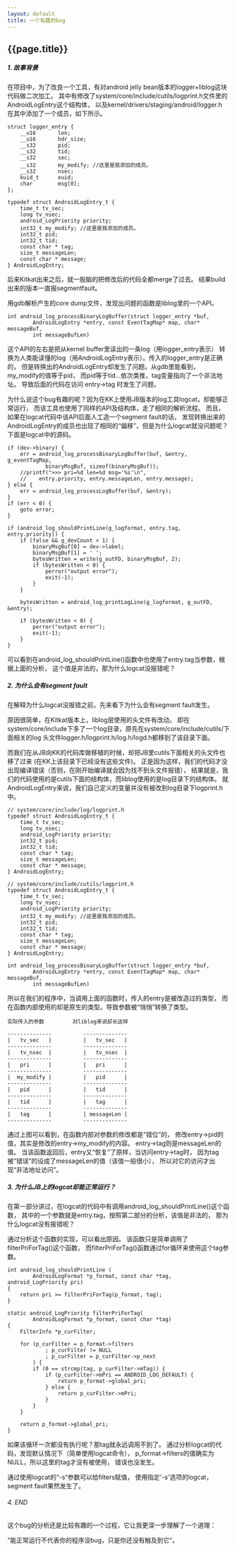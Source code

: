 ```yaml
---
layout: default
title: 一个有趣的bug
---
```


{{page.title}}
-------------------

##### 1. 故事背景

在项目中，为了改良一个工具，有对android jelly bean版本的logger+liblog这块代码做二次加工。
其中有修改了system/core/include/cutils/logprint.h文件里的AndroidLogEntry这个结构体，
以及kernel/drivers/staging/android/logger.h
在其中添加了一个成员，如下所示。
 
	struct logger_entry {
		__u16		len;
		__u16		hdr_size;
		__s32		pid;
		__s32		tid;
		__s32		sec;
		__s32		my_modify; //这里是我添加的成员。
		__s32		nsec;
		kuid_t		euid;
		char		msg[0];
	};

	typedef struct AndroidLogEntry_t {
		time_t tv_sec;
		long tv_nsec;
		android_LogPriority priority;
		int32_t my_modify; //这里是我添加的成员。
		int32_t pid;
		int32_t tid;
		const char * tag;
		size_t messageLen;
		const char * message;
	} AndroidLogEntry;
 
后来Kitkat出来之后，就一股脑的把修改后的代码全都merge了过去。
结果build出来的版本一直报segmentfault。

用gdb解析产生的core
dump文件，发现出问题的函数是liblog里的一个API。
 
	int android_log_processBinaryLogBuffer(struct logger_entry *buf,
			AndroidLogEntry *entry, const EventTagMap* map, char* messageBuf,
			int messageBufLen)
 
这个API的左右是把从kernel buffer里读出的一条log（用logger_entry表示）
转换为人类能读懂的log（用AndroidLogEntry表示）。传入的logger_entry是正确的，
但是转换出的AndroidLogEntry却发生了问题。从gdb里能看到，my_modify的值等于pid，
而pid等于tid...依次类推，tag变量指向了一个非法地址。
导致后面的代码在访问 entry->tag 时发生了问题。

为什么说这个bug有趣的呢？因为在KK上使用JB版本的log工具logcat，却能够正常运行，
而该工具也使用了同样的API及结构体，走了相同的解析流程。
而且，如果在logcat代码中该API后面人工造一个segment fault的话，
发现转换出来的AndroidLogEntry的成员也出现了相同的“偏移”，但是为什么logcat就没问题呢？
下面是logcat中的源码。
 
	if (dev->binary) {
		err = android_log_processBinaryLogBuffer(buf, &entry, g_eventTagMap,
				binaryMsgBuf, sizeof(binaryMsgBuf));
		//printf(">>> pri=%d len=%d msg='%s'\n",
		//    entry.priority, entry.messageLen, entry.message);
	} else {
		err = android_log_processLogBuffer(buf, &entry);
	}
	if (err < 0) {
		goto error;
	}

	if (android_log_shouldPrintLine(g_logformat, entry.tag, entry.priority)) {
		if (false && g_devCount > 1) {
			binaryMsgBuf[0] = dev->label;
			binaryMsgBuf[1] = ' ';
			bytesWritten = write(g_outFD, binaryMsgBuf, 2);
			if (bytesWritten < 0) {
				perror("output error");
				exit(-1);
			}
		}

		bytesWritten = android_log_printLogLine(g_logformat, g_outFD, &entry);

		if (bytesWritten < 0) {
			perror("output error");
			exit(-1);
		}
	}
 
可以看到在android_log_shouldPrintLine()函数中也使用了entry.tag当参数，根据上面的分析，
这个值是非法的，那为什么logcat没报错呢？

##### 2. 为什么会有segment fault

在解释为什么logcat没报错之前，先来看下为什么会有segment fault发生。

原因很简单，在Kitkat版本上，liblog层使用的头文件有改动。
即在system/core/include下多了一个log目录，原先在system/core/include/cutils/下面相关的log
头文件logger.h/logprint.h/log.h/logd.h都移到了该目录下面。

而我们在从JB向KK的代码库做移植的时候，却把JB里cutils下面相关的头文件也移了过来
(在KK上该目录下已经没有这些文件)。
正是因为这样，我们的代码才没出现编译错误（否则，在刚开始编译就会因为找不到头文件报错），
结果就是，我们的代码使用的是cutils下面的结构体，而liblog使用的是log目录下的结构体。
就AndroidLogEntry来说，我们自己定义的变量并没有被改到log目录下logprint.h中。
 
	// system/core/include/log/logprint.h
	typedef struct AndroidLogEntry_t {
		time_t tv_sec;
		long tv_nsec;
		android_LogPriority priority;
		int32_t pid;
		int32_t tid;
		const char * tag;
		size_t messageLen;
		const char * message;
	} AndroidLogEntry;

	// system/core/include/cutils/logprint.h
	typedef struct AndroidLogEntry_t {
		time_t tv_sec;
		long tv_nsec;
		android_LogPriority priority;
		int32_t my_modify; //这里是我添加的成员。
		int32_t pid;
		int32_t tid;
		const char * tag;
		size_t messageLen;
		const char * message;
	} AndroidLogEntry;

	int android_log_processBinaryLogBuffer(struct logger_entry *buf,
			AndroidLogEntry *entry, const EventTagMap* map, char* messageBuf,
			int messageBufLen)

所以在我们的程序中，当调用上面的函数时，传入的entry是被改造过的类型，
而在函数内部使用的却是原生的类型。导致参数被“悄悄”转换了类型。

	实际传入的参数			对liblog来说却长这样

	--------------			--------------
	| 	tv_sec	 |			| 	tv_sec	 |
	--------------			--------------
	| 	tv_nsec	 |			| 	tv_nsec	 |
	--------------			--------------
	| 	pri		 |			| 	pri		 |
	--------------			--------------
	|  my_modify |			| 	pid		 |
	--------------			--------------
	| 	pid		 |			| 	tid		 |
	--------------			--------------
	| 	tid		 |			| 	tag		 |
	--------------			--------------
	| 	tag		 |			| messageLen |
	--------------			--------------

通过上图可以看到，在函数内部对参数的修改都是“错位”的，
修改entry->pid的值，其实是修改的entry->my_modify的内容。
entry->tag则是messageLen的值。
当该函数返回后，entry又“恢复”了原样，当访问entry->tag时，
因为tag被“错误”的设成了messageLen的值（该值一般很小），
所以对它的访问才出现“非法地址访问”。

##### 3. 为什么JB上的logcat却能正常运行？

在第一部分讲过，在logcat的代码中有调用android_log_shouldPrintLine()这个函数，
其中的一个参数就是entry.tag，按照第二部分的分析，该值是非法的，
那为什么logcat没有报错呢？

通过分析这个函数的实现，可以看出原因。
该函数只是简单调用了filterPriForTag()这个函数，
而filterPriForTag()函数通过for循环来使用这个tag参数。
 
	int android_log_shouldPrintLine (
			AndroidLogFormat *p_format, const char *tag, android_LogPriority pri)
	{
		return pri >= filterPriForTag(p_format, tag);
	}

	static android_LogPriority filterPriForTag(
			AndroidLogFormat *p_format, const char *tag)
	{
		FilterInfo *p_curFilter;

		for (p_curFilter = p_format->filters
				; p_curFilter != NULL
				; p_curFilter = p_curFilter->p_next
			) {
			if (0 == strcmp(tag, p_curFilter->mTag)) {
				if (p_curFilter->mPri == ANDROID_LOG_DEFAULT) {
					return p_format->global_pri;
				} else {
					return p_curFilter->mPri;
				}
			}
		}

		return p_format->global_pri;
	}

如果该循环一次都没有执行呢？那tag就永远调用不到了。
通过分析logcat的代码，发现默认情况下（简单使用logcat命令），
p_format->filters的值确实为NULL，所以这里的tag才没有被使用，
错误也没发生。

通过使用logcat的“-s“参数可以给filters赋值，
使用指定'-s'选项的logcat，segment fault果然发生了。

###### 4. END

这个bug的分析还是比较有趣的一个过程，它让我更深一步理解了一个道理：

”能正常运行不代表你的程序没bug，只是你还没有触及到它“。
